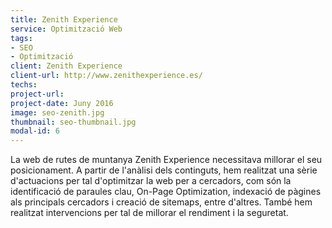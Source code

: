 ```yaml
---
title: Zenith Experience
service: Optimització Web
tags:
- SEO
- Optimització
client: Zenith Experience
client-url: http://www.zenithexperience.es/
techs:
project-url:
project-date: Juny 2016
image: seo-zenith.jpg
thumbnail: seo-thumbnail.jpg
modal-id: 6
---
```

La web de rutes de muntanya Zenith Experience necessitava millorar el seu posicionament. A partir de l'anàlisi dels continguts, hem realitzat una sèrie d'actuacions per tal d'optimitzar la web per a cercadors, com són la identificació de paraules clau, On-Page Optimization, indexació de pàgines als principals cercadors i creació de sitemaps, entre d'altres. També hem realitzat intervencions per tal de millorar el rendiment i la seguretat.

